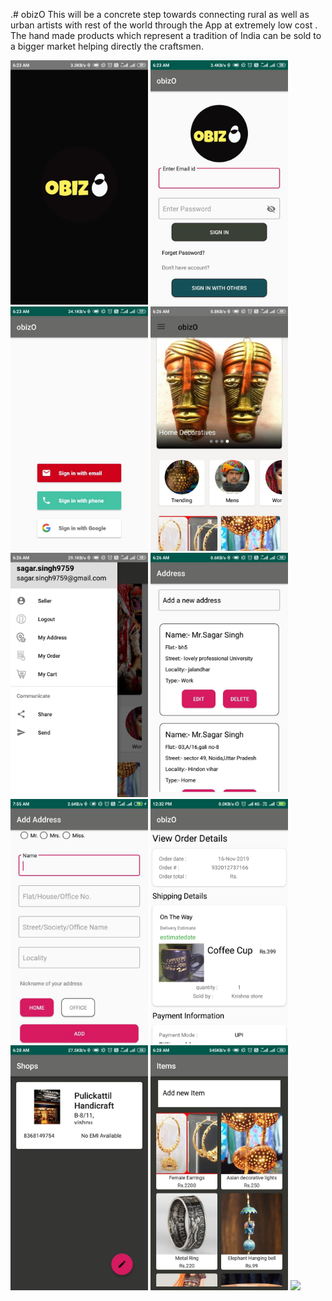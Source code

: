 .# obizO
This will be a concrete step towards connecting rural as well as urban artists with rest of the world through the App at extremely low cost . The hand made products which represent a tradition of India can be sold to a bigger market helping directly the craftsmen.

<img src = "https://github.com/yashjainyj/obizO/blob/master/images/1.jpg" width = "220" >  
<img src = "https://github.com/yashjainyj/obizO/blob/master/images/2.jpg" width = "220" >  
<img src = "https://github.com/yashjainyj/obizO/blob/master/images/3.jpg" width = "220" >  
<img src = "https://github.com/yashjainyj/obizO/blob/master/images/4.jpg" width = "220" >  
<img src = "https://github.com/yashjainyj/obizO/blob/master/images/5.jpg" width = "220" >  
<img src = "https://github.com/yashjainyj/obizO/blob/master/images/6.jpg" width = "220" >  
<img src = "https://github.com/yashjainyj/obizO/blob/master/images/7.jpg" width = "220" >  
<img src = "https://github.com/yashjainyj/obizO/blob/master/images/8.jpg" width = "220" >  
<img src = "https://github.com/yashjainyj/obizO/blob/master/images/9.jpg" width = "220" >  
<img src = "https://github.com/yashjainyj/obizO/blob/master/images/10.jpg" width = "220" >  
<img src = "https://github.com/yashjainyj/obizO/blob/master/images/11.jpg" width = "220" >  
